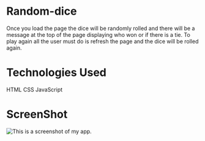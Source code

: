 # Random-dice
Once you load the page the dice will be randomly rolled and there will be a message at the top of the page displaying who won or if there is a tie. 
To play again all the user must do is refresh the page and the dice will be rolled again. 

# Technologies Used
HTML
CSS
JavaScript
# ScreenShot

![This is a screenshot of my app.](Random-dice/images/samplePic.png)
